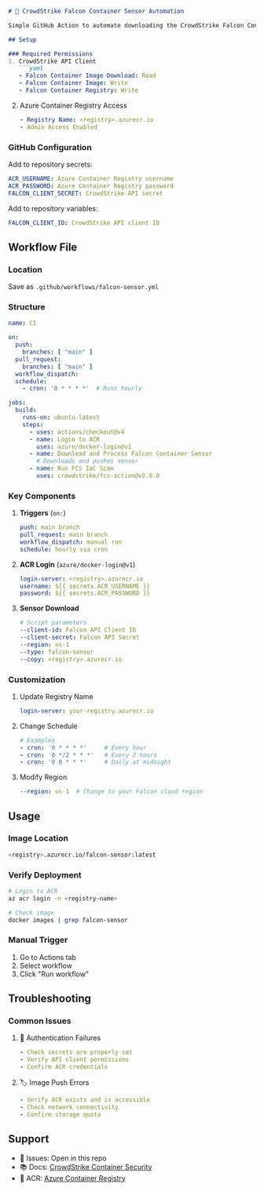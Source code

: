 ```markdown
# 🦅 CrowdStrike Falcon Container Sensor Automation

Simple GitHub Action to automate downloading the CrowdStrike Falcon Container Sensor and pushing it to Azure Container Registry (ACR).

## Setup

### Required Permissions
1. CrowdStrike API Client
   ```yaml
   - Falcon Container Image Download: Read
   - Falcon Container Image: Write
   - Falcon Container Registry: Write
   ```

2. Azure Container Registry Access
   ```yaml
   - Registry Name: <registry>.azurecr.io
   - Admin Access Enabled
   ```

### GitHub Configuration
Add to repository secrets:
```yaml
ACR_USERNAME: Azure Container Registry username
ACR_PASSWORD: Azure Container Registry password
FALCON_CLIENT_SECRET: CrowdStrike API secret
```

Add to repository variables:
```yaml
FALCON_CLIENT_ID: CrowdStrike API client ID
```

## Workflow File

### Location
Save as `.github/workflows/falcon-sensor.yml`

### Structure
```yaml
name: CI

on:
  push:
    branches: [ "main" ]
  pull_request:
    branches: [ "main" ]
  workflow_dispatch:
  schedule:
    - cron: '0 * * * *'  # Runs hourly

jobs:
  build:
    runs-on: ubuntu-latest
    steps:
      - uses: actions/checkout@v4
      - name: Login to ACR
        uses: azure/docker-login@v1
      - name: Download and Process Falcon Container Sensor
        # Downloads and pushes sensor
      - name: Run FCS IaC Scan
        uses: crowdstrike/fcs-action@v2.0.0
```

### Key Components
1. **Triggers** (`on:`)
   ```yaml
   push: main branch
   pull_request: main branch
   workflow_dispatch: manual run
   schedule: hourly via cron
   ```

2. **ACR Login** (`azure/docker-login@v1`)
   ```yaml
   login-server: <registry>.azurecr.io
   username: ${{ secrets.ACR_USERNAME }}
   password: ${{ secrets.ACR_PASSWORD }}
   ```

3. **Sensor Download**
   ```yaml
   # Script parameters
   --client-id: Falcon API Client ID
   --client-secret: Falcon API Secret
   --region: us-1
   --type: falcon-sensor
   --copy: <registry>.azurecr.io
   ```

### Customization
1. Update Registry Name
   ```yaml
   login-server: your-registry.azurecr.io
   ```

2. Change Schedule
   ```yaml
   # Examples
   - cron: '0 * * * *'     # Every hour
   - cron: '0 */2 * * *'   # Every 2 hours
   - cron: '0 0 * * *'     # Daily at midnight
   ```

3. Modify Region
   ```yaml
   --region: us-1  # Change to your Falcon cloud region
   ```

## Usage

### Image Location
```bash
<registry>.azurecr.io/falcon-sensor:latest
```

### Verify Deployment
```bash
# Login to ACR
az acr login -n <registry-name>

# Check image
docker images | grep falcon-sensor
```

### Manual Trigger
1. Go to Actions tab
2. Select workflow
3. Click "Run workflow"

## Troubleshooting

### Common Issues
1. 🔑 Authentication Failures
   ```yaml
   - Check secrets are properly set
   - Verify API client permissions
   - Confirm ACR credentials
   ```

2. 🏷️ Image Push Errors
   ```yaml
   - Verify ACR exists and is accessible
   - Check network connectivity
   - Confirm storage quota
   ```

## Support
- 🔧 Issues: Open in this repo
- 📚 Docs: [CrowdStrike Container Security](https://falcon.crowdstrike.com/documentation/146/falcon-container-security)
- 🐳 ACR: [Azure Container Registry](https://learn.microsoft.com/en-us/azure/container-registry/)
```
